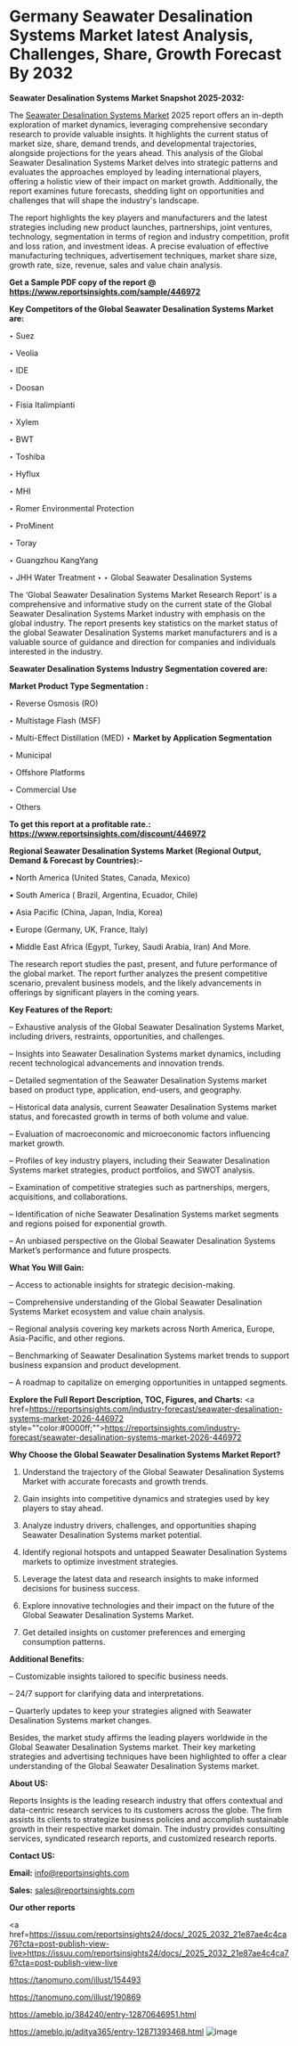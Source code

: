 # Germany Seawater Desalination Systems Market latest Analysis, Challenges, Share, Growth Forecast By 2032

<strong>Seawater Desalination Systems Market Snapshot 2025-2032:</strong>

The <a href=https://www.reportsinsights.com/sample/446972>Seawater Desalination Systems Market</a> 2025 report offers an in-depth exploration of market dynamics, leveraging comprehensive secondary research to provide valuable insights. It highlights the current status of market size, share, demand trends, and developmental trajectories, alongside projections for the years ahead. This analysis of the Global Seawater Desalination Systems Market delves into strategic patterns and evaluates the approaches employed by leading international players, offering a holistic view of their impact on market growth. Additionally, the report examines future forecasts, shedding light on opportunities and challenges that will shape the industry's landscape.

The report highlights the key players and manufacturers and the latest strategies including new product launches, partnerships, joint ventures, technology, segmentation in terms of region and industry competition, profit and loss ration, and investment ideas. A precise evaluation of effective manufacturing techniques, advertisement techniques, market share size, growth rate, size, revenue, sales and value chain analysis.

<strong>Get a Sample PDF copy of the report @ <a href=https://www.reportsinsights.com/sample/446972 style=color:#0000ff;>https://www.reportsinsights.com/sample/446972</a></strong>

<strong>Key Competitors of the Global Seawater Desalination Systems Market are:</strong>

‣ Suez

‣ Veolia

‣ IDE

‣ Doosan

‣ Fisia Italimpianti

‣ Xylem

‣ BWT

‣ Toshiba

‣ Hyflux

‣ MHI

‣ Romer Environmental Protection

‣ ProMinent

‣ Toray

‣ Guangzhou KangYang

‣ JHH Water Treatment
‣ 
‣ Global Seawater Desalination Systems

The ‘Global Seawater Desalination Systems Market Research Report’ is a comprehensive and informative study on the current state of the Global Seawater Desalination Systems Market industry with emphasis on the global industry. The report presents key statistics on the market status of the global Seawater Desalination Systems market manufacturers and is a valuable source of guidance and direction for companies and individuals interested in the industry.

<strong>Seawater Desalination Systems Industry Segmentation covered are:</strong>

<strong>Market Product Type Segmentation :</strong>

‣ Reverse Osmosis (RO)

‣ Multistage Flash (MSF)

‣ Multi-Effect Distillation (MED)
‣ 
<strong>Market by Application Segmentation</strong>

‣ Municipal

‣ Offshore Platforms

‣ Commercial Use

‣ Others

<strong>To get this report at a profitable rate.: <a href=https://www.reportsinsights.com/discount/446972 style=color:#0000ff;>https://www.reportsinsights.com/discount/446972</a></strong>

<strong>Regional Seawater Desalination Systems Market (Regional Output, Demand &amp; Forecast by Countries):-</strong>

• North America (United States, Canada, Mexico)

• South America ( Brazil, Argentina, Ecuador, Chile)

• Asia Pacific (China, Japan, India, Korea)

• Europe (Germany, UK, France, Italy)

• Middle East Africa (Egypt, Turkey, Saudi Arabia, Iran) And More.

The research report studies the past, present, and future performance of the global market. The report further analyzes the present competitive scenario, prevalent business models, and the likely advancements in offerings by significant players in the coming years.

<strong>Key Features of the Report:</strong>

– Exhaustive analysis of the Global Seawater Desalination Systems Market, including drivers, restraints, opportunities, and challenges.

– Insights into Seawater Desalination Systems market dynamics, including recent technological advancements and innovation trends.

– Detailed segmentation of the Seawater Desalination Systems market based on product type, application, end-users, and geography.

– Historical data analysis, current Seawater Desalination Systems market status, and forecasted growth in terms of both volume and value.

– Evaluation of macroeconomic and microeconomic factors influencing market growth.

– Profiles of key industry players, including their Seawater Desalination Systems market strategies, product portfolios, and SWOT analysis.

– Examination of competitive strategies such as partnerships, mergers, acquisitions, and collaborations.

– Identification of niche Seawater Desalination Systems market segments and regions poised for exponential growth.

– An unbiased perspective on the Global Seawater Desalination Systems Market’s performance and future prospects.

<strong>What You Will Gain:</strong>

– Access to actionable insights for strategic decision-making.

– Comprehensive understanding of the Global Seawater Desalination Systems Market ecosystem and value chain analysis.

– Regional analysis covering key markets across North America, Europe, Asia-Pacific, and other regions.

– Benchmarking of Seawater Desalination Systems market trends to support business expansion and product development.

– A roadmap to capitalize on emerging opportunities in untapped segments.

<strong>Explore the Full Report Description, TOC, Figures, and Charts:</strong>
<a href=https://reportsinsights.com/industry-forecast/seawater-desalination-systems-market-2026-446972 style=""color:#0000ff;"">https://reportsinsights.com/industry-forecast/seawater-desalination-systems-market-2026-446972</a>

<strong>Why Choose the Global Seawater Desalination Systems Market Report?</strong>

1. Understand the trajectory of the Global Seawater Desalination Systems Market with accurate forecasts and growth trends.

2. Gain insights into competitive dynamics and strategies used by key players to stay ahead.

3. Analyze industry drivers, challenges, and opportunities shaping Seawater Desalination Systems market potential.

4. Identify regional hotspots and untapped Seawater Desalination Systems markets to optimize investment strategies.

5. Leverage the latest data and research insights to make informed decisions for business success.

6. Explore innovative technologies and their impact on the future of the Global Seawater Desalination Systems Market.

7. Get detailed insights on customer preferences and emerging consumption patterns.

<strong>Additional Benefits:</strong>

– Customizable insights tailored to specific business needs.

– 24/7 support for clarifying data and interpretations.

– Quarterly updates to keep your strategies aligned with Seawater Desalination Systems market changes.

Besides, the market study affirms the leading players worldwide in the Global Seawater Desalination Systems market. Their key marketing strategies and advertising techniques have been highlighted to offer a clear understanding of the Global Seawater Desalination Systems market.

<strong><strong>About US</strong>:</strong>

Reports Insights is the leading research industry that offers contextual and data-centric research services to its customers across the globe. The firm assists its clients to strategize business policies and accomplish sustainable growth in their respective market domain. The industry provides consulting services, syndicated research reports, and customized research reports.

<strong>Contact US:</strong>

<p class=><b>Email:</b> <a href=mailto:info@reportsinsights.com>info@reportsinsights.com</a></p>
<p class=><b>Sales:</b> <a href=mailto:sales@reportsinsights.com>sales@reportsinsights.com</a></p>

<strong>Our other reports</strong>

<a href=https://issuu.com/reportsinsights24/docs/_2025_2032_21e87ae4c4ca76?cta=post-publish-view-live>https://issuu.com/reportsinsights24/docs/_2025_2032_21e87ae4c4ca76?cta=post-publish-view-live</a>

<a href=https://tanomuno.com/illust/154493>https://tanomuno.com/illust/154493</a>

<a href=https://tanomuno.com/illust/190869>https://tanomuno.com/illust/190869</a>

<a href=https://ameblo.jp/384240/entry-12870646951.html>https://ameblo.jp/384240/entry-12870646951.html</a>

<a href=https://ameblo.jp/aditya365/entry-12871393468.html>https://ameblo.jp/aditya365/entry-12871393468.html</a>
![image](https://github.com/user-attachments/assets/1e88598b-7efd-4453-94eb-faacf6975963)
